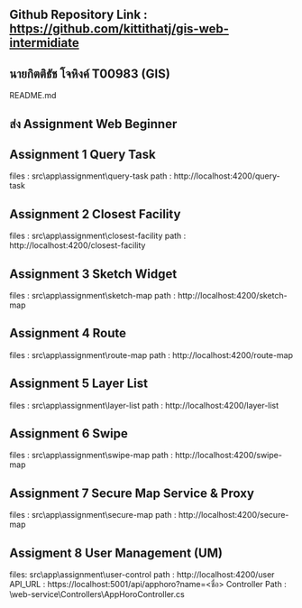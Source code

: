 ## Github Repository Link : https://github.com/kittithatj/gis-web-intermidiate

## นายกิตติธัช โจหิงค์ T00983 (GIS)

README.md
## ส่ง Assignment Web Beginner

## Assignment 1 Query Task
files : src\app\assignment\query-task
path : http://localhost:4200/query-task

## Assignment 2 Closest Facility
files : src\app\assignment\closest-facility
path : http://localhost:4200/closest-facility

## Assignment 3 Sketch Widget
files : src\app\assignment\sketch-map
path : http://localhost:4200/sketch-map

## Assignment 4 Route
files : src\app\assignment\route-map
path : http://localhost:4200/route-map

## Assignment 5 Layer List
files : src\app\assignment\layer-list
path : http://localhost:4200/layer-list

## Assignment 6 Swipe
files : src\app\assignment\swipe-map
path : http://localhost:4200/swipe-map

## Assignment 7 Secure Map Service & Proxy
files : src\app\assignment\secure-map
path : http://localhost:4200/secure-map

## Assigment 8 User Management (UM)
files: src\app\assignment\user-control
path : http://localhost:4200/user
API_URL : https://localhost:5001/api/apphoro?name=<ชื่อ>
Controller Path : \web-service\Controllers\AppHoroController.cs

